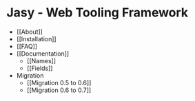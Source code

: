 Jasy - Web Tooling Framework
============================

* [[About]]
* [[Installation]]
* [[FAQ]]
* [[Documentation]]
  * [[Names]]
  * [[Fields]]
* Migration
  * [[Migration 0.5 to 0.6]]
  * [[Migration 0.6 to 0.7]]